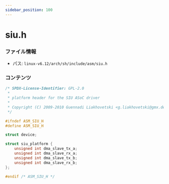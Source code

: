 ```yaml
---
sidebar_position: 100
---
```

# siu.h

### ファイル情報

- パス: `linux-v6.12/arch/sh/include/asm/siu.h`

### コンテンツ

```h
/* SPDX-License-Identifier: GPL-2.0
 *
 * platform header for the SIU ASoC driver
 *
 * Copyright (C) 2009-2010 Guennadi Liakhovetski <g.liakhovetski@gmx.de>
 */

#ifndef ASM_SIU_H
#define ASM_SIU_H

struct device;

struct siu_platform {
	unsigned int dma_slave_tx_a;
	unsigned int dma_slave_rx_a;
	unsigned int dma_slave_tx_b;
	unsigned int dma_slave_rx_b;
};

#endif /* ASM_SIU_H */

```
